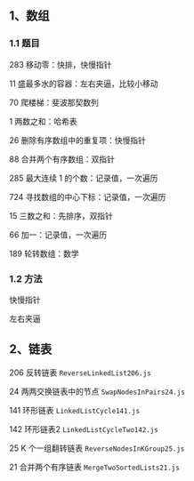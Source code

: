 ## 1、数组

### 1.1 题目

283 移动零：快排，快慢指针

11 盛最多水的容器：左右夹逼，比较小移动

70 爬楼梯：斐波那契数列

1 两数之和：哈希表

26 删除有序数组中的重复项：快慢指针

88 合并两个有序数组：双指针

285 最大连续 1 的个数：记录值，一次遍历

724 寻找数组的中心下标：记录值，一次遍历

15 三数之和：先排序，双指针

66 加一：记录值，一次遍历

189 轮转数组：数学

### 1.2 方法

快慢指针

左右夹逼

## 2、链表

206 反转链表 `ReverseLinkedList206.js` 

24 两两交换链表中的节点 `SwapNodesInPairs24.js`

141 环形链表 `LinkedListCycle141.js`

142 环形链表2 `LinkedListCycleTwo142.js`

25 K 个一组翻转链表 `ReverseNodesInKGroup25.js`

21 合并两个有序链表 `MergeTwoSortedLists21.js`